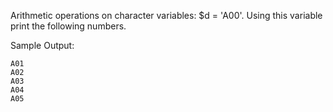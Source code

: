 Arithmetic operations on character variables: $d = 'A00'. Using this variable print the following numbers.

Sample Output:

```
A01
A02
A03
A04
A05
```
